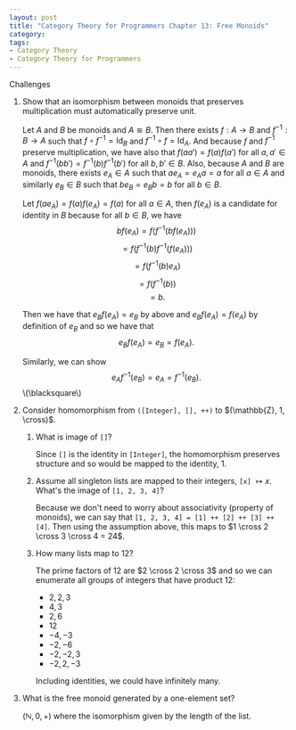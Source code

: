 ```yaml
---
layout: post
title: "Category Theory for Programmers Chapter 13: Free Monoids"
category:
tags:
- Category Theory
- Category Theory for Programmers
---
```


Challenges

1. Show that an isomorphism between monoids that preserves multiplication must automatically preserve unit.

   Let $A$ and $B$ be monoids and $A \cong B$. Then there exists $f:A \to B$ and
   $f^{-1}:B \to A$ such that $f \circ f^{-1} = \mathrm{Id}_B$ and $f^{-1} \circ f = \mathrm{Id}_A$.
   And because $f$ and $f^{-1}$ preserve multiplication, we have also that
   $f(a a') = f(a) f(a')$ for all $a, a' \in A$ and $f^{-1}(b b') = f^{-1}(b) f^{-1}(b')$
   for all $b,b' \in B$. Also, because $A$ and $B$ are monoids, there exists
   $e_A \in A$ such that $a e_A = e_A a = a$ for all $a \in A$ and similarly
   $e_B \in B$ such that $b e_B = e_B b = b$ for all $b \in B$.
   
   Let $f(a e_A) = f(a) f(e_A) = f(a)$ for all $a \in A$, then $f(e_A)$ is a candidate for
   identity in $B$ because for all $b \in B$, we have
   $$b f(e_A) = f(f^{-1}(b f(e_A)))$$
   $$= f(f^{-1}(b) f^{-1}(f(e_A)))$$
   $$= f(f^{-1}(b) e_A)$$
   $$= f(f^{-1}(b))$$
   $$= b.$$
   
   Then we have that $e_B f(e_A) = e_B$ by above and $e_B f(e_A) = f(e_A)$ by definition of $e_B$
   and so we have that $$e_B f(e_A) = e_B = f(e_A).$$
   
   Similarly, we can show $$e_A f^{-1}(e_B) = e_A = f^{-1}(e_B).$$ \\(\blacksquare\\)
   
2. Consider homomorphism from `([Integer], [], ++)` to $(\mathbb{Z}, 1, \cross)$.

   1. What is image of `[]`?

      Since `[]` is the identity in `[Integer]`, the homomorphism preserves structure
      and so would be mapped to the identity, $1$.

   2. Assume all singleton lists are mapped to their integers, `[x]` $\mapsto x$.
      What's the image of `[1, 2, 3, 4]`?

      Because we don't need to worry about associativity (property of monoids),
      we can say that `[1, 2, 3, 4] = [1] ++ [2] ++ [3] ++ [4]`. Then using the
      assumption above, this maps to $1 \cross 2 \cross 3 \cross 4 = 24$.

   3. How many lists map to $12$?

      The prime factors of $12$ are $2 \cross 2 \cross 3$ and so we can enumerate
      all groups of integers that have product 12:
      - $2, 2, 3$
      - $4, 3$
      - $2, 6$
      - $12$
      - $-4, -3$
      - $-2, -6$
      - $-2, -2, 3$
      - $-2, 2, -3$

      Including identities, we could have infinitely many.

3. What is the free monoid generated by a one-element set?

   $(\mathbb{N}, 0, +)$ where the isomorphism given by the length of the list.

